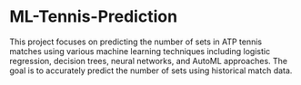 # ML-Tennis-Prediction
This project focuses on predicting the number of sets in ATP tennis matches using various machine learning techniques including logistic regression, decision trees, neural networks, and AutoML approaches. The goal is to accurately predict the number of sets using historical match data.
